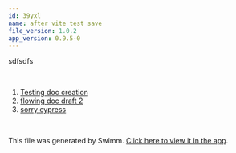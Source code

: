 ```yaml
---
id: 39yxl
name: after vite test save
file_version: 1.0.2
app_version: 0.9.5-0
---
```


<!-- Intro - Do not remove this comment -->
sdfsdfs

<br/>

<!-- Steps - Do not remove this comment -->
1. [Testing doc creation](testing-doc-creation.LTxBk.sw.md)
2. [flowing doc draft 2](flowing-doc-draft-2.PIv3p.sw.md)
3. [sorry cypress](https://cypress.swimm.io/swimm/runs)


<br/>

This file was generated by Swimm. [Click here to view it in the app](http://localhost:5000/repos/Z2l0aHViJTNBJTNBc3Rva2Utd2VhdGhlciUzQSUzQUFkZGllQ29oZW4=/playlists/39yxl).